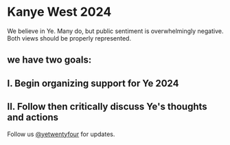 # Kanye West 2024
We believe in Ye. Many do, but public sentiment is overwhelmingly negative. Both views should be properly represented.
## we have two goals:
## I. Begin organizing support for Ye 2024
## II. Follow then critically discuss Ye's thoughts and actions

Follow us [@yetwentyfour](https://twitter.com/yetwentyfour) for updates.
